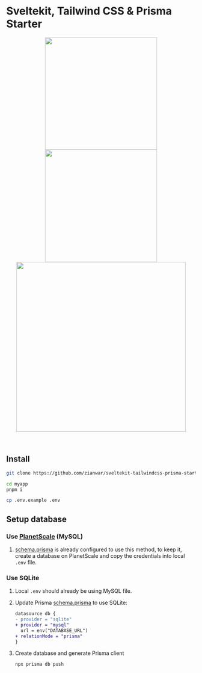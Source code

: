 # Sveltekit, Tailwind CSS & Prisma Starter

<p class="container" align="center">
    <img height="298" src="https://i.imgur.com/HGCgiur.png" />
    <img height="298" src="https://i.imgur.com/WesU0uS.png" />
    <span data-ratio="16-9">
    	<img height="450" src="https://i.imgur.com/X8rJluk.png" />
    </span>
</p>
<br/>

## Install

```sh
git clone https://github.com/zianwar/sveltekit-tailwindcss-prisma-starter myapp

cd myapp
pnpm i
```

```sh
cp .env.example .env
```

## Setup database

### Use [PlanetScale](https://planetscale.com/) (MySQL)

1. [schema.prisma](./prisma/schema.prisma) is already configured to use this method, to keep it, create a database on PlanetScale and copy the credentials into local `.env` file.

### Use SQLite

1. Local `.env` should already be using MySQL file.
2. Update Prisma [schema.prisma](./prisma/schema.prisma) to use SQLite:

   ```diff
   datasource db {
   - provider = "sqlite"
   + provider = "mysql"
     url = env("DATABASE_URL")
   + relationMode = "prisma"
   }
   ```

3. Create database and generate Prisma client
   ```sh
   npx prisma db push
   ```
